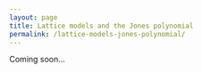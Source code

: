 ```yaml
---
layout: page
title: Lattice models and the Jones polynomial
permalink: /lattice-models-jones-polynomial/
---
```


Coming soon... 